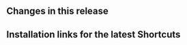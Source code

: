 ## Changes in this release

<!-- Replace this comment with release notes -->

## Installation links for the latest Shortcuts

